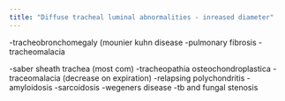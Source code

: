 ```yaml
---
title: "Diffuse tracheal luminal abnormalities - inreased diameter"
---
```

-tracheobronchomegaly (mounier kuhn disease
-pulmonary fibrosis
-tracheomalacia

-saber sheath trachea (most com)
-tracheopathia osteochondroplastica
-traceomalacia (decrease on expiration)
-relapsing polychondritis
-amyloidosis
-sarcoidosis
-wegeners disease
-tb and fungal stenosis


